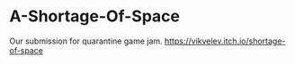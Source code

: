 # A-Shortage-Of-Space
Our submission for quarantine game jam.
https://vikvelev.itch.io/shortage-of-space
